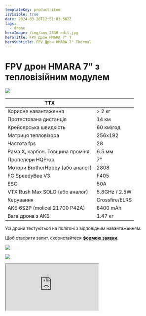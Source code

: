 ```yaml
---
templateKey: product-item
isVisible: true
date: 2024-03-20T12:51:03.562Z
tags:
  - drone
heroImage: /img/ams_2338-edit.jpg
heroTitle: FPV Дрон HMARA 7" T
heroSubtitle: FPV Дрон HMARA 7" Thermal
---
```

# FPV дрон HMARA 7" з тепловізійним модулем

![](/img/hmara7_night_v3.jpg)

| **ТТХ**                          |                |
| -------------------------------- | -------------- |
| Корисне навантаження             | \> 2 кг        |
| Протестована дистанція           | 14 км          |
| Крейсерська швидкість            | 60 км\год      |
| Матриця тепловізора              | 256x192        |
| Частота fps                      | 28             |
| Р﻿ама Х, карбон. Товщина проміня | 6.5 мм         |
| Пропелери HQProp                 | 7"             |
| Мотори BrotherHobby (або аналог) | 2808           |
| FC SpeedyBee V3                  | F405           |
| ESC                              | 50A            |
| ﻿VTX Rush Max SOLO (або аналог)  | 5.8GHz / 2.5W  |
| ﻿Керування                       | Crossfire/ELRS |
| АКБ 6S2P (molicel 21700 P42A)    | 8400 mAh       |
| Вага дрона з АКБ                 | 1.47 кг        |

Усі дрони тестуються на полігоні з відповідним навантаженням.

Щоб створити запит, скористайтеся <a href="hhttps://docs.google.com/forms/d/1TCApMWtctqZN7LEEKFTjVBQc5R3FQGf2tWWAGfGwWSU" target="_blank" rel="noopener noreferrer">**формою заявки**</a>.

![](/img/hmara7_night_2.jpg)

![](/img/img-20240327-wa0001.jpg)

<div class="youtube-iframe-container">
  <iframe src="https://www.youtube.com/embed/0LFdMk27UxM" referrerpolicy="strict-origin-when-cross-origin"></iframe>
</div>
